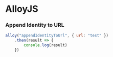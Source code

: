 # AlloyJS

### Append Identity to URL

``` javascript
alloy("appendIdentityToUrl", { url: "test" })
    .then(result => {
        console.log(result)
    })

```

